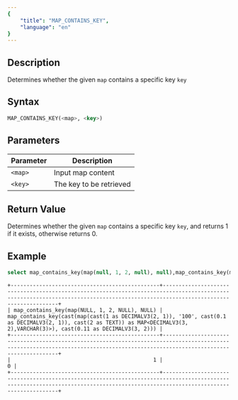 ```yaml
---
{
    "title": "MAP_CONTAINS_KEY",
    "language": "en"
}
---
```


## Description

Determines whether the given `map` contains a specific key `key`

## Syntax

```sql
MAP_CONTAINS_KEY(<map>, <key>)
```

## Parameters

| Parameter | Description |
| -- | -- |
| `<map>` | Input map content |
| `<key>` | The key to be retrieved |

## Return Value

Determines whether the given `map` contains a specific key `key`, and returns 1 if it exists, otherwise returns 0.

## Example

```sql
select map_contains_key(map(null, 1, 2, null), null),map_contains_key(map(1, "100", 0.1, 2), 0.11);
```

```text
+-----------------------------------------------+---------------------------------------------------------------------------------------------------------------------------------------------------------------------------------+
| map_contains_key(map(NULL, 1, 2, NULL), NULL) | map_contains_key(cast(map(cast(1 as DECIMALV3(2, 1)), '100', cast(0.1 as DECIMALV3(2, 1)), cast(2 as TEXT)) as MAP<DECIMALV3(3, 2),VARCHAR(3)>), cast(0.11 as DECIMALV3(3, 2))) |
+-----------------------------------------------+---------------------------------------------------------------------------------------------------------------------------------------------------------------------------------+
|                                             1 |                                                                                                                                                                               0 |
+-----------------------------------------------+---------------------------------------------------------------------------------------------------------------------------------------------------------------------------------+
```
